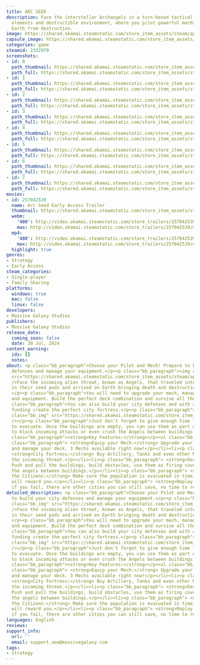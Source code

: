 ```yaml
---
title: ARC SEED
description: Face the interstellar Archangels in a turn-based tactical game with deckbuilding
  elements and destructible environment, where you pilot powerful mechs to save the
  Earth from destruction.
image: https://shared.akamai.steamstatic.com/store_item_assets/steam/apps/2332970/header.jpg?t=1732272947
capsule_image: https://shared.akamai.steamstatic.com/store_item_assets/steam/apps/2332970/capsule_231x87.jpg?t=1732272947
categories: game
steamid: 2332970
screenshots:
- id: 0
  path_thumbnail: https://shared.akamai.steamstatic.com/store_item_assets/steam/apps/2332970/ss_d68934709de73cc2a74a483f969faa2a9bd06341.600x338.jpg?t=1732272947
  path_full: https://shared.akamai.steamstatic.com/store_item_assets/steam/apps/2332970/ss_d68934709de73cc2a74a483f969faa2a9bd06341.1920x1080.jpg?t=1732272947
- id: 1
  path_thumbnail: https://shared.akamai.steamstatic.com/store_item_assets/steam/apps/2332970/ss_d2469fc657163a66b29e3272ddb95c80106b4eb7.600x338.jpg?t=1732272947
  path_full: https://shared.akamai.steamstatic.com/store_item_assets/steam/apps/2332970/ss_d2469fc657163a66b29e3272ddb95c80106b4eb7.1920x1080.jpg?t=1732272947
- id: 2
  path_thumbnail: https://shared.akamai.steamstatic.com/store_item_assets/steam/apps/2332970/ss_71eeee2c2fb8e66e57f37f1ea6082d48946bdc25.600x338.jpg?t=1732272947
  path_full: https://shared.akamai.steamstatic.com/store_item_assets/steam/apps/2332970/ss_71eeee2c2fb8e66e57f37f1ea6082d48946bdc25.1920x1080.jpg?t=1732272947
- id: 3
  path_thumbnail: https://shared.akamai.steamstatic.com/store_item_assets/steam/apps/2332970/ss_5c04734aaa89e494302f926e59108a71a84b9e42.600x338.jpg?t=1732272947
  path_full: https://shared.akamai.steamstatic.com/store_item_assets/steam/apps/2332970/ss_5c04734aaa89e494302f926e59108a71a84b9e42.1920x1080.jpg?t=1732272947
- id: 4
  path_thumbnail: https://shared.akamai.steamstatic.com/store_item_assets/steam/apps/2332970/ss_ada8e693665db521481e46f6786206e3a8053db8.600x338.jpg?t=1732272947
  path_full: https://shared.akamai.steamstatic.com/store_item_assets/steam/apps/2332970/ss_ada8e693665db521481e46f6786206e3a8053db8.1920x1080.jpg?t=1732272947
- id: 5
  path_thumbnail: https://shared.akamai.steamstatic.com/store_item_assets/steam/apps/2332970/ss_897b1ba6911221822193b8709edd49f7d0e0671e.600x338.jpg?t=1732272947
  path_full: https://shared.akamai.steamstatic.com/store_item_assets/steam/apps/2332970/ss_897b1ba6911221822193b8709edd49f7d0e0671e.1920x1080.jpg?t=1732272947
- id: 6
  path_thumbnail: https://shared.akamai.steamstatic.com/store_item_assets/steam/apps/2332970/ss_ab03bc72cc16e3dad0bff380e3f306e1acee651c.600x338.jpg?t=1732272947
  path_full: https://shared.akamai.steamstatic.com/store_item_assets/steam/apps/2332970/ss_ab03bc72cc16e3dad0bff380e3f306e1acee651c.1920x1080.jpg?t=1732272947
- id: 7
  path_thumbnail: https://shared.akamai.steamstatic.com/store_item_assets/steam/apps/2332970/ss_f8fa96fc3761cb62636699e60c4f74f06f87a6d7.600x338.jpg?t=1732272947
  path_full: https://shared.akamai.steamstatic.com/store_item_assets/steam/apps/2332970/ss_f8fa96fc3761cb62636699e60c4f74f06f87a6d7.1920x1080.jpg?t=1732272947
movies:
- id: 257042539
  name: Arc Seed Early Access Trailer
  thumbnail: https://shared.akamai.steamstatic.com/store_item_assets/steam/apps/257042539/movie.293x165.jpg?t=1722513702
  webm:
    '480': http://video.akamai.steamstatic.com/store_trailers/257042539/movie480_vp9.webm?t=1722513702
    max: http://video.akamai.steamstatic.com/store_trailers/257042539/movie_max_vp9.webm?t=1722513702
  mp4:
    '480': http://video.akamai.steamstatic.com/store_trailers/257042539/movie480.mp4?t=1722513702
    max: http://video.akamai.steamstatic.com/store_trailers/257042539/movie_max.mp4?t=1722513702
  highlight: true
genres:
- Strategy
- Early Access
steam_categories:
- Single-player
- Family Sharing
platforms:
  windows: true
  mac: false
  linux: false
developers:
- Massive Galaxy Studios
publishers:
- Massive Galaxy Studios
release_date:
  coming_soon: false
  date: 30 Jul, 2024
content_warning:
  ids: []
  notes:
about: <p class="bb_paragraph">Choose your Pilot and Mech! Prepare to build your city
  defenses and manage your equipment.</p><p class="bb_paragraph"><img class="bb_img"
  src="https://shared.akamai.steamstatic.com/store_item_assets/steam/apps/2332970/extras/Mech_Launch_small.gif?t=1732272947"
  />Face the incoming alien threat, known as Angels, that traveled interstellar space
  in their seed pods and arrived on Earth bringing death and destruction.</p><p class="bb_paragraph">
  </p><p class="bb_paragraph">You will need to upgrade your mech, manage your weapons
  and equipment. Build the perfect deck combination and survive all the incoming Archangels.</p><p
  class="bb_paragraph">You can also build your city defenses and with appropriate
  funding create the perfect city fortress.</p><p class="bb_paragraph"></p><p class="bb_paragraph"><img
  class="bb_img" src="https://shared.akamai.steamstatic.com/store_item_assets/steam/apps/2332970/extras/Mech_startup_small.gif?t=1732272947"
  /></p><p class="bb_paragraph">Just don't forget to give enough time for the population
  to evacuate. Once the buildings are empty, you can use them as part of the offensive,
  to block incoming attacks or even crush the Angels between buildings.</p><p class="bb_paragraph"></p><p
  class="bb_paragraph"><strong>Key Features:</strong></p><ul class="bb_ul"><li><p
  class="bb_paragraph"> <strong>Equip your Mech:</strong> Upgrade your systems, weapons
  and manage your deck. 3 Mechs available right now!</p></li><li><p class="bb_paragraph">
  <strong>City Fortress:</strong> Buy Artillery, Tanks and even other Mechs to face
  the incoming threat.</p></li><li><p class="bb_paragraph"> <strong>Destruction:</strong>
  Push and pull the buildings, build obstacles, use them as firing cover or even crush
  the angels between buildings.</p></li><li><p class="bb_paragraph"> <strong>Save
  the Citizens:</strong> Make sure the population is evacuated in time, the governments
  will reward you.</p></li><li><p class="bb_paragraph"> <strong>Replay:</strong> Even
  if you fail, there are other cities you can still save, no time to rest!</p></li></ul>
detailed_description: <p class="bb_paragraph">Choose your Pilot and Mech! Prepare
  to build your city defenses and manage your equipment.</p><p class="bb_paragraph"><img
  class="bb_img" src="https://shared.akamai.steamstatic.com/store_item_assets/steam/apps/2332970/extras/Mech_Launch_small.gif?t=1732272947"
  />Face the incoming alien threat, known as Angels, that traveled interstellar space
  in their seed pods and arrived on Earth bringing death and destruction.</p><p class="bb_paragraph">
  </p><p class="bb_paragraph">You will need to upgrade your mech, manage your weapons
  and equipment. Build the perfect deck combination and survive all the incoming Archangels.</p><p
  class="bb_paragraph">You can also build your city defenses and with appropriate
  funding create the perfect city fortress.</p><p class="bb_paragraph"></p><p class="bb_paragraph"><img
  class="bb_img" src="https://shared.akamai.steamstatic.com/store_item_assets/steam/apps/2332970/extras/Mech_startup_small.gif?t=1732272947"
  /></p><p class="bb_paragraph">Just don't forget to give enough time for the population
  to evacuate. Once the buildings are empty, you can use them as part of the offensive,
  to block incoming attacks or even crush the Angels between buildings.</p><p class="bb_paragraph"></p><p
  class="bb_paragraph"><strong>Key Features:</strong></p><ul class="bb_ul"><li><p
  class="bb_paragraph"> <strong>Equip your Mech:</strong> Upgrade your systems, weapons
  and manage your deck. 3 Mechs available right now!</p></li><li><p class="bb_paragraph">
  <strong>City Fortress:</strong> Buy Artillery, Tanks and even other Mechs to face
  the incoming threat.</p></li><li><p class="bb_paragraph"> <strong>Destruction:</strong>
  Push and pull the buildings, build obstacles, use them as firing cover or even crush
  the angels between buildings.</p></li><li><p class="bb_paragraph"> <strong>Save
  the Citizens:</strong> Make sure the population is evacuated in time, the governments
  will reward you.</p></li><li><p class="bb_paragraph"> <strong>Replay:</strong> Even
  if you fail, there are other cities you can still save, no time to rest!</p></li></ul>
languages: English
reviews:
support_info:
  url: ''
  email: support.aoa@massivegalaxy.com
tags:
- strategy
---
```


